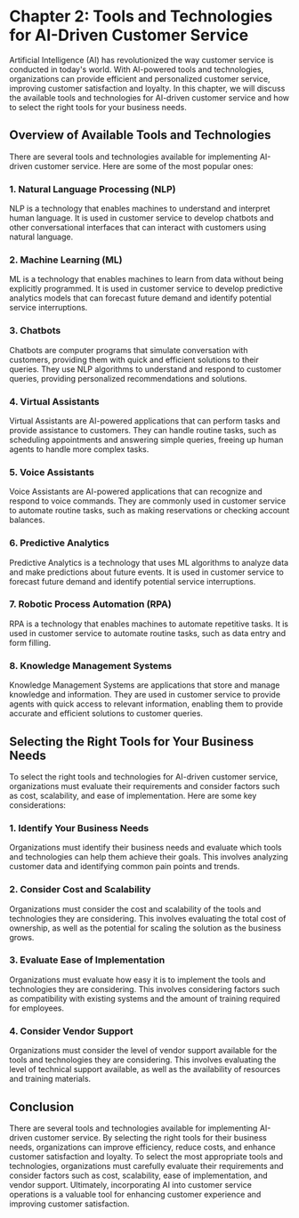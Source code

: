 Chapter 2: Tools and Technologies for AI-Driven Customer Service
================================================================

Artificial Intelligence (AI) has revolutionized the way customer service is conducted in today's world. With AI-powered tools and technologies, organizations can provide efficient and personalized customer service, improving customer satisfaction and loyalty. In this chapter, we will discuss the available tools and technologies for AI-driven customer service and how to select the right tools for your business needs.

Overview of Available Tools and Technologies
--------------------------------------------

There are several tools and technologies available for implementing AI-driven customer service. Here are some of the most popular ones:

### 1. Natural Language Processing (NLP)

NLP is a technology that enables machines to understand and interpret human language. It is used in customer service to develop chatbots and other conversational interfaces that can interact with customers using natural language.

### 2. Machine Learning (ML)

ML is a technology that enables machines to learn from data without being explicitly programmed. It is used in customer service to develop predictive analytics models that can forecast future demand and identify potential service interruptions.

### 3. Chatbots

Chatbots are computer programs that simulate conversation with customers, providing them with quick and efficient solutions to their queries. They use NLP algorithms to understand and respond to customer queries, providing personalized recommendations and solutions.

### 4. Virtual Assistants

Virtual Assistants are AI-powered applications that can perform tasks and provide assistance to customers. They can handle routine tasks, such as scheduling appointments and answering simple queries, freeing up human agents to handle more complex tasks.

### 5. Voice Assistants

Voice Assistants are AI-powered applications that can recognize and respond to voice commands. They are commonly used in customer service to automate routine tasks, such as making reservations or checking account balances.

### 6. Predictive Analytics

Predictive Analytics is a technology that uses ML algorithms to analyze data and make predictions about future events. It is used in customer service to forecast future demand and identify potential service interruptions.

### 7. Robotic Process Automation (RPA)

RPA is a technology that enables machines to automate repetitive tasks. It is used in customer service to automate routine tasks, such as data entry and form filling.

### 8. Knowledge Management Systems

Knowledge Management Systems are applications that store and manage knowledge and information. They are used in customer service to provide agents with quick access to relevant information, enabling them to provide accurate and efficient solutions to customer queries.

Selecting the Right Tools for Your Business Needs
-------------------------------------------------

To select the right tools and technologies for AI-driven customer service, organizations must evaluate their requirements and consider factors such as cost, scalability, and ease of implementation. Here are some key considerations:

### 1. Identify Your Business Needs

Organizations must identify their business needs and evaluate which tools and technologies can help them achieve their goals. This involves analyzing customer data and identifying common pain points and trends.

### 2. Consider Cost and Scalability

Organizations must consider the cost and scalability of the tools and technologies they are considering. This involves evaluating the total cost of ownership, as well as the potential for scaling the solution as the business grows.

### 3. Evaluate Ease of Implementation

Organizations must evaluate how easy it is to implement the tools and technologies they are considering. This involves considering factors such as compatibility with existing systems and the amount of training required for employees.

### 4. Consider Vendor Support

Organizations must consider the level of vendor support available for the tools and technologies they are considering. This involves evaluating the level of technical support available, as well as the availability of resources and training materials.

Conclusion
----------

There are several tools and technologies available for implementing AI-driven customer service. By selecting the right tools for their business needs, organizations can improve efficiency, reduce costs, and enhance customer satisfaction and loyalty. To select the most appropriate tools and technologies, organizations must carefully evaluate their requirements and consider factors such as cost, scalability, ease of implementation, and vendor support. Ultimately, incorporating AI into customer service operations is a valuable tool for enhancing customer experience and improving customer satisfaction.
